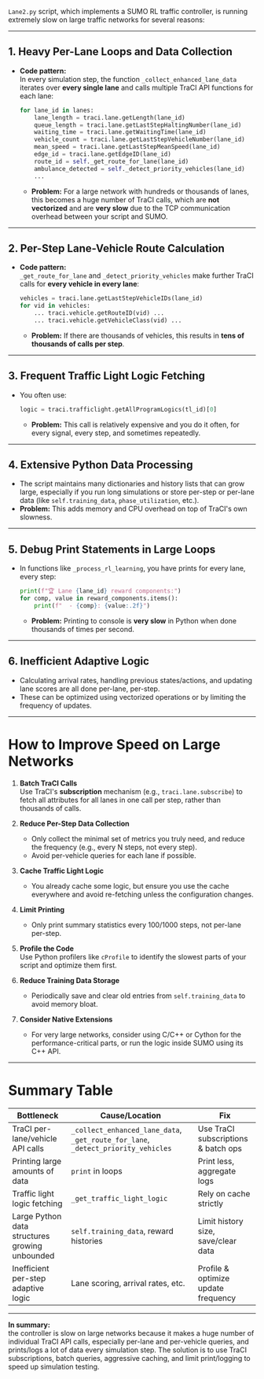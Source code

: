 `Lane2.py` script, which implements a SUMO RL traffic controller, is running extremely slow on large traffic networks for several reasons:

---

## 1. **Heavy Per-Lane Loops and Data Collection**

- **Code pattern:**  
  In every simulation step, the function `_collect_enhanced_lane_data` iterates over **every single lane** and calls multiple TraCI API functions for each lane:
  ```python
  for lane_id in lanes:
      lane_length = traci.lane.getLength(lane_id)
      queue_length = traci.lane.getLastStepHaltingNumber(lane_id)
      waiting_time = traci.lane.getWaitingTime(lane_id)
      vehicle_count = traci.lane.getLastStepVehicleNumber(lane_id)
      mean_speed = traci.lane.getLastStepMeanSpeed(lane_id)
      edge_id = traci.lane.getEdgeID(lane_id)
      route_id = self._get_route_for_lane(lane_id)
      ambulance_detected = self._detect_priority_vehicles(lane_id)
      ...
  ```
  - **Problem:** For a large network with hundreds or thousands of lanes, this becomes a huge number of TraCI calls, which are **not vectorized** and are **very slow** due to the TCP communication overhead between your script and SUMO.

---

## 2. **Per-Step Lane-Vehicle Route Calculation**

- **Code pattern:**  
  `_get_route_for_lane` and `_detect_priority_vehicles` make further TraCI calls for **every vehicle in every lane**:
  ```python
  vehicles = traci.lane.getLastStepVehicleIDs(lane_id)
  for vid in vehicles:
      ... traci.vehicle.getRouteID(vid) ...
      ... traci.vehicle.getVehicleClass(vid) ...
  ```
  - **Problem:** If there are thousands of vehicles, this results in **tens of thousands of calls per step**.

---

## 3. **Frequent Traffic Light Logic Fetching**

- You often use:
  ```python
  logic = traci.trafficlight.getAllProgramLogics(tl_id)[0]
  ```
  - **Problem:** This call is relatively expensive and you do it often, for every signal, every step, and sometimes repeatedly.

---

## 4. **Extensive Python Data Processing**

- The script maintains many dictionaries and history lists that can grow large, especially if you run long simulations or store per-step or per-lane data (like `self.training_data`, `phase_utilization`, etc.).
- **Problem:** This adds memory and CPU overhead on top of TraCI's own slowness.

---

## 5. **Debug Print Statements in Large Loops**

- In functions like `_process_rl_learning`, you have prints for every lane, every step:
  ```python
  print(f"🏆 Lane {lane_id} reward components:")
  for comp, value in reward_components.items():
      print(f"  - {comp}: {value:.2f}")
  ```
  - **Problem:** Printing to console is **very slow** in Python when done thousands of times per second.

---

## 6. **Inefficient Adaptive Logic**

- Calculating arrival rates, handling previous states/actions, and updating lane scores are all done per-lane, per-step.
- These can be optimized using vectorized operations or by limiting the frequency of updates.

---

# **How to Improve Speed on Large Networks**

1. **Batch TraCI Calls**  
   Use TraCI's **subscription** mechanism (e.g., `traci.lane.subscribe`) to fetch all attributes for all lanes in one call per step, rather than thousands of calls.

2. **Reduce Per-Step Data Collection**  
   - Only collect the minimal set of metrics you truly need, and reduce the frequency (e.g., every N steps, not every step).
   - Avoid per-vehicle queries for each lane if possible.

3. **Cache Traffic Light Logic**  
   - You already cache some logic, but ensure you use the cache everywhere and avoid re-fetching unless the configuration changes.

4. **Limit Printing**  
   - Only print summary statistics every 100/1000 steps, not per-lane per-step.

5. **Profile the Code**  
   Use Python profilers like `cProfile` to identify the slowest parts of your script and optimize them first.

6. **Reduce Training Data Storage**  
   - Periodically save and clear old entries from `self.training_data` to avoid memory bloat.

7. **Consider Native Extensions**  
   - For very large networks, consider using C/C++ or Cython for the performance-critical parts, or run the logic inside SUMO using its C++ API.

---

# **Summary Table**

| Bottleneck                                    | Cause/Location                                   | Fix                                  |
|------------------------------------------------|--------------------------------------------------|--------------------------------------|
| TraCI per-lane/vehicle API calls               | `_collect_enhanced_lane_data`, `_get_route_for_lane`, `_detect_priority_vehicles` | Use TraCI subscriptions & batch ops  |
| Printing large amounts of data                 | `print` in loops                                 | Print less, aggregate logs           |
| Traffic light logic fetching                   | `_get_traffic_light_logic`                       | Rely on cache strictly               |
| Large Python data structures growing unbounded | `self.training_data`, reward histories           | Limit history size, save/clear data  |
| Inefficient per-step adaptive logic            | Lane scoring, arrival rates, etc.                | Profile & optimize update frequency  |

---

**In summary:**  
the controller is slow on large networks because it makes a huge number of individual TraCI API calls, especially per-lane and per-vehicle queries, and prints/logs a lot of data every simulation step. The solution is to use TraCI subscriptions, batch queries, aggressive caching, and limit print/logging to speed up simulation testing.

